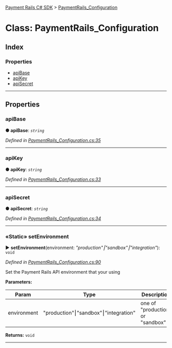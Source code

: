 [Payment Rails C# SDK](../README.md) > [PaymentRails_Configuration](../classes/PaymentRails_Configuration.md)



# Class: PaymentRails_Configuration

## Index

### Properties

* [apiBase](PaymentRails_Configuration.md#apibase)
* [apiKey](PaymentRails_Configuration.md#apikey)
* [apiSecret](PaymentRails_Configuration.md#apisecret)




---
## Properties
<a id="apibase"></a>

###  apiBase

**●  apiBase**:  *`string`* 

*Defined in [PaymentRails_Configuration.cs:35](https://github.com/PaymentRails/paymentrails_dotnet/tree/master/paymentrails/PaymentRails_Configuration.cs#L35)*





___

<a id="apikey"></a>

###  apiKey

**●  apiKey**:  *`string`* 

*Defined in [PaymentRails_Configuration.cs:33](https://github.com/PaymentRails/paymentrails_dotnet/tree/master/paymentrails/PaymentRails_Configuration.cs#L33)*





___

<a id="apisecret"></a>

###  apiSecret

**●  apiSecret**:  *`string`* 

*Defined in [PaymentRails_Configuration.cs:34](https://github.com/PaymentRails/paymentrails_dotnet/tree/master/paymentrails/PaymentRails_Configuration.cs#L34)*




___

<a id="setenvironment"></a>

### «Static» setEnvironment

► **setEnvironment**(environment: *"production"⎮"sandbox"⎮"integration"*): `void`



*Defined in [PaymentRails_Configuration.cs:90](https://github.com/PaymentRails/paymentrails_dotnet/tree/master/paymentrails/PaymentRails_Configuration.cs#L90)*



Set the Payment Rails API environment that your using


**Parameters:**

| Param | Type | Description |
| ------ | ------ | ------ |
| environment | "production"⎮"sandbox"⎮"integration"   |  one of "production" or "sandbox" |





**Returns:** `void`




___


